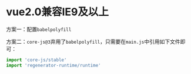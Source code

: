 
# vue2.0兼容IE9及以上

方案一：配置`babelpolyfill`

方案二：`core-js@3`弃用了`babelpolyfill`，只需要在`main.js`中引用如下文件即可：

```js
import 'core-js/stable'
import 'regenerator-runtime/runtime'
```
